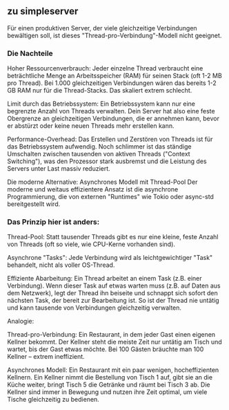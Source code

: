 ## zu simpleserver

Für einen produktiven Server, der viele gleichzeitige Verbindungen bewältigen soll, ist dieses "Thread-pro-Verbindung"-Modell nicht geeignet.

### Die Nachteile
Hoher Ressourcenverbrauch: Jeder einzelne Thread verbraucht eine beträchtliche Menge an Arbeitsspeicher (RAM) für seinen Stack (oft 1-2 MB pro Thread). Bei 1.000 gleichzeitigen Verbindungen wären das bereits 1-2 GB RAM nur für die Thread-Stacks. Das skaliert extrem schlecht.

Limit durch das Betriebssystem: Ein Betriebssystem kann nur eine begrenzte Anzahl von Threads verwalten. Dein Server hat also eine feste Obergrenze an gleichzeitigen Verbindungen, die er annehmen kann, bevor er abstürzt oder keine neuen Threads mehr erstellen kann.

Performance-Overhead: Das Erstellen und Zerstören von Threads ist für das Betriebssystem aufwendig. Noch schlimmer ist das ständige Umschalten zwischen tausenden von aktiven Threads ("Context Switching"), was den Prozessor stark ausbremst und die Leistung des Servers unter Last massiv reduziert.

Die moderne Alternative: Asynchrones Modell mit Thread-Pool
Der moderne und weitaus effizientere Ansatz ist die asynchrone Programmierung, die von externen "Runtimes" wie Tokio oder async-std bereitgestellt wird.

### Das Prinzip hier ist anders:

Thread-Pool: Statt tausender Threads gibt es nur eine kleine, feste Anzahl von Threads (oft so viele, wie CPU-Kerne vorhanden sind).

Asynchrone "Tasks": Jede Verbindung wird als leichtgewichtiger "Task" behandelt, nicht als voller OS-Thread.

Effiziente Abarbeitung: Ein Thread arbeitet an einem Task (z.B. einer Verbindung). Wenn dieser Task auf etwas warten muss (z.B. auf Daten aus dem Netzwerk), legt der Thread ihn beiseite und schnappt sich sofort den nächsten Task, der bereit zur Bearbeitung ist. So ist der Thread nie untätig und kann tausende von Verbindungen gleichzeitig verwalten.

Analogie:

Thread-pro-Verbindung: Ein Restaurant, in dem jeder Gast einen eigenen Kellner bekommt. Der Kellner steht die meiste Zeit nur untätig am Tisch und wartet, bis der Gast etwas möchte. Bei 100 Gästen bräuchte man 100 Kellner – extrem ineffizient.

Asynchrones Modell: Ein Restaurant mit ein paar wenigen, hocheffizienten Kellnern. Ein Kellner nimmt die Bestellung von Tisch 1 auf, gibt sie an die Küche weiter, bringt Tisch 5 die Getränke und räumt bei Tisch 3 ab. Die Kellner sind immer in Bewegung und nutzen ihre Zeit optimal, um viele Tische gleichzeitig zu bedienen.